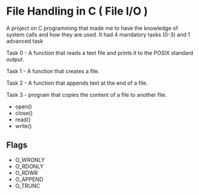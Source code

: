 # File Handling in C ( File I/O )

A project on C programming that made me to have the knowledge of system calls and how they are used. It had 4 mandatory tasks (0-3) and 1 advanced task

Task 0 - A function that reads a text file and prints it to the POSIX standard output.

Task 1 - A function that creates a file.

Task 2 - A function that appends text at the end of a file.

Task 3 - program that copies the content of a file to another file.

- open()
- close()
- read()
- write()

## Flags

- O_WRONLY
- O_RDONLY
- O_RDWR
- O_APPEND
- O_TRUNC
